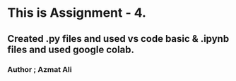 # This is Assignment - 4.
## Created .py files and used vs code basic & .ipynb files and used google colab.
### Author ; Azmat Ali
